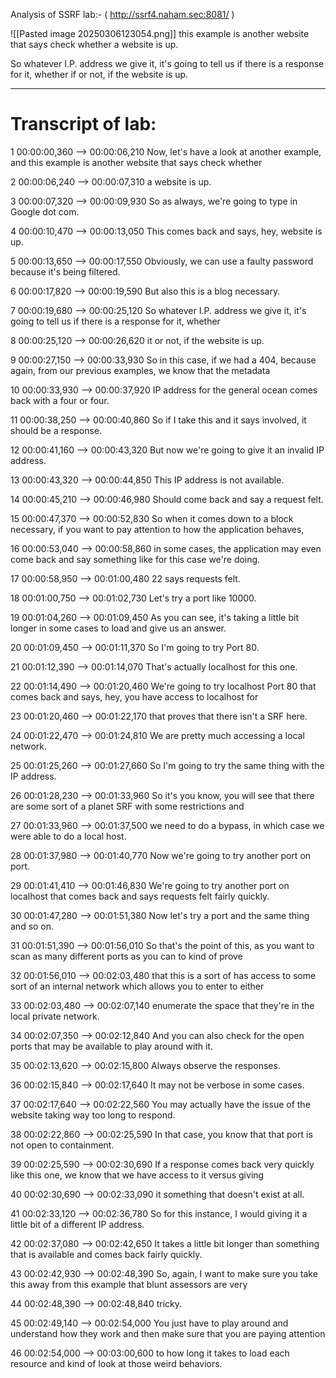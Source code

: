 Analysis of SSRF lab:- ( http://ssrf4.naham.sec:8081/ )

![[Pasted image 20250306123054.png]]
this example is another website that says check whether a website is up.


So whatever I.P. address we give it, it's going to tell us if there is a response for it, whether
if or not, if the website is up.





---
# Transcript of lab: 

1
00:00:00,360 --> 00:00:06,210
Now, let's have a look at another example, and this example is another website that says check whether

2
00:00:06,240 --> 00:00:07,310
a website is up.

3
00:00:07,320 --> 00:00:09,930
So as always, we're going to type in Google dot com.

4
00:00:10,470 --> 00:00:13,050
This comes back and says, hey, website is up.

5
00:00:13,650 --> 00:00:17,550
Obviously, we can use a faulty password because it's being filtered.

6
00:00:17,820 --> 00:00:19,590
But also this is a blog necessary.

7
00:00:19,680 --> 00:00:25,120
So whatever I.P. address we give it, it's going to tell us if there is a response for it, whether

8
00:00:25,120 --> 00:00:26,620
it or not, if the website is up.

9
00:00:27,150 --> 00:00:33,930
So in this case, if we had a 404, because again, from our previous examples, we know that the metadata

10
00:00:33,930 --> 00:00:37,920
IP address for the general ocean comes back with a four or four.

11
00:00:38,250 --> 00:00:40,860
So if I take this and it says involved, it should be a response.

12
00:00:41,160 --> 00:00:43,320
But now we're going to give it an invalid IP address.

13
00:00:43,320 --> 00:00:44,850
This IP address is not available.

14
00:00:45,210 --> 00:00:46,980
Should come back and say a request felt.

15
00:00:47,370 --> 00:00:52,830
So when it comes down to a block necessary, if you want to pay attention to how the application behaves,

16
00:00:53,040 --> 00:00:58,860
in some cases, the application may even come back and say something like for this case we're doing.

17
00:00:58,950 --> 00:01:00,480
22 says requests felt.

18
00:01:00,750 --> 00:01:02,730
Let's try a port like 10000.

19
00:01:04,260 --> 00:01:09,450
As you can see, it's taking a little bit longer in some cases to load and give us an answer.

20
00:01:09,450 --> 00:01:11,370
So I'm going to try Port 80.

21
00:01:12,390 --> 00:01:14,070
That's actually localhost for this one.

22
00:01:14,490 --> 00:01:20,460
We're going to try localhost Port 80 that comes back and says, hey, you have access to localhost for

23
00:01:20,460 --> 00:01:22,170
that proves that there isn't a SRF here.

24
00:01:22,470 --> 00:01:24,810
We are pretty much accessing a local network.

25
00:01:25,260 --> 00:01:27,660
So I'm going to try the same thing with the IP address.

26
00:01:28,230 --> 00:01:33,960
So it's you know, you will see that there are some sort of a planet SRF with some restrictions and

27
00:01:33,960 --> 00:01:37,500
we need to do a bypass, in which case we were able to do a local host.

28
00:01:37,980 --> 00:01:40,770
Now we're going to try another port on port.

29
00:01:41,410 --> 00:01:46,830
We're going to try another port on localhost that comes back and says requests felt fairly quickly.

30
00:01:47,280 --> 00:01:51,380
Now let's try a port and the same thing and so on.

31
00:01:51,390 --> 00:01:56,010
So that's the point of this, as you want to scan as many different ports as you can to kind of prove

32
00:01:56,010 --> 00:02:03,480
that this is a sort of has access to some sort of an internal network which allows you to enter to either

33
00:02:03,480 --> 00:02:07,140
enumerate the space that they're in the local private network.

34
00:02:07,350 --> 00:02:12,840
And you can also check for the open ports that may be available to play around with it.

35
00:02:13,620 --> 00:02:15,800
Always observe the responses.

36
00:02:15,840 --> 00:02:17,640
It may not be verbose in some cases.

37
00:02:17,640 --> 00:02:22,560
You may actually have the issue of the website taking way too long to respond.

38
00:02:22,860 --> 00:02:25,590
In that case, you know that that port is not open to containment.

39
00:02:25,590 --> 00:02:30,690
If a response comes back very quickly like this one, we know that we have access to it versus giving

40
00:02:30,690 --> 00:02:33,090
it something that doesn't exist at all.

41
00:02:33,120 --> 00:02:36,780
So for this instance, I would giving it a little bit of a different IP address.

42
00:02:37,080 --> 00:02:42,650
It takes a little bit longer than something that is available and comes back fairly quickly.

43
00:02:42,930 --> 00:02:48,390
So, again, I want to make sure you take this away from this example that blunt assessors are very

44
00:02:48,390 --> 00:02:48,840
tricky.

45
00:02:49,140 --> 00:02:54,000
You just have to play around and understand how they work and then make sure that you are paying attention

46
00:02:54,000 --> 00:03:00,600
to how long it takes to load each resource and kind of look at those weird behaviors.